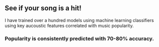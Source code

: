 ## See if your song is a hit!

I have trained over a hundred models using machine learning classifiers using key aucoustic features correlated with music popularity.

### Popularity is consistently predicted with 70-80% accuracy.  

